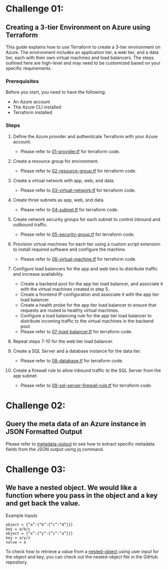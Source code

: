 # Challenge 01: 

## Creating a 3-tier Environment on Azure using Terraform

This guide explains how to use Terraform to create a 3-tier environment on Azure. The environment includes an application tier, a web tier, and a data tier, each with their own virtual machines and load balancers. The steps outlined here are high-level and may need to be customized based on your specific requirements.

### Prerequisites

Before you start, you need to have the following:

* An Azure account
* The Azure CLI installed
* Terraform installed

### Steps

1. Define the Azure provider and authenticate Terraform with your Azure account.
    * Please refer to [01-provider.tf](https://github.com/maltif/KPMG-Challenges/blob/main/Challenge-01/terraform/01-provider.tf) for terraform code.
2. Create a resource group for environment.
    * Please refer to [02-resource-group.tf](https://github.com/maltif/KPMG-Challenges/blob/main/Challenge-01/terraform/02-resource-group.tf) for terraform code.
3. Create a virtual network with app, web, and data.
    * Please refer to [03-virtual-network.tf](https://github.com/maltif/KPMG-Challenges/blob/main/Challenge-01/terraform/03-virtual-network.tf) for terraform code.    
4. Create three subnets as app, web, and data.
    * Please refer to [04-subnet.tf](https://github.com/maltif/KPMG-Challenges/blob/main/Challenge-01/terraform/04-subnet.tf) for terraform code.    
5. Create network security groups for each subnet to control inbound and outbound traffic.
    * Please refer to [05-security-group.tf](https://github.com/maltif/KPMG-Challenges/blob/main/Challenge-01/terraform/05-security-group.tf) for terraform code.    
6. Provision virtual machines for each tier using a custom script extension to install required software and configure the machine.
    * Please refer to [06-virtual-machine.tf](https://github.com/maltif/KPMG-Challenges/blob/main/Challenge-01/terraform/06-virtual-machine.tf) for terraform code.    
7. Configure load balancers for the app and web tiers to distribute traffic and increase availability.
    * Create a backend pool for the app tier load balancer, and associate it with the virtual machines created in step 5.
    * Create a frontend IP configuration and associate it with the app tier load balancer.
    * Create a health probe for the app tier load balancer to ensure that requests are routed to healthy virtual machines.
    * Configure a load balancing rule for the app tier load balancer to distribute incoming traffic to the virtual machines in the backend pool.
    * Please refer to [07-load-balancer.tf](https://github.com/maltif/KPMG-Challenges/blob/main/Challenge-01/terraform/07-load-balancer.tf) for terraform code.    

8. Repeat steps 7-10 for the web tier load balancer.
9. Create a SQL Server and a database instance for the data tier.
    * Please refer to [08-database.tf](https://github.com/maltif/KPMG-Challenges/blob/main/Challenge-01/terraform/08-database.tf) for terraform code.
10. Create a firewall rule to allow inbound traffic to the SQL Server from the app subnet.
    * Please refer to [09-sql-server-firewall-rule.tf](https://github.com/maltif/KPMG-Challenges/blob/main/Challenge-01/terraform/09-sql-server-firewall-rule.tf) for terraform code.


# Challenge 02: 

## Query the meta data of an Azure instance in JSON Formatted Output

Please refer to [metadata-output](https://github.com/maltif/KPMG-Challenges/blob/main/Challenge-02/metadata-output.md) to see how to extract specific metadata fields from the JSON output using jq command.


# Challenge 03: 

## We have a nested object. We would like a function where you pass in the object and a key and get back the value.

Example Inputs

```
object = {“a”:{“b”:{“c”:”d”}}}
key = a/b/c
object = {“x”:{“y”:{“z”:”a”}}}
key = x/y/z
value = a
```

To check how to retrieve a value from a [nested-object](https://github.com/maltif/KPMG-Challenges/blob/main/Challenge-03/nested-object.md) using user input for the object and key, you can check out the nested-object file in the GitHub repository.
